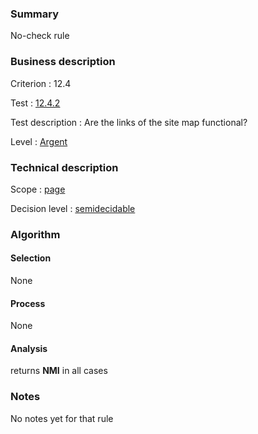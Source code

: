 ### Summary

No-check rule

### Business description

Criterion : 12.4

Test :
[12.4.2](http://www.accessiweb.org/index.php/accessiweb-22-english-version.html#test-12-4-2)

Test description : Are the links of the site map functional?

Level : [Argent](/en/category/rules-design/accessiweb-11/level/argent)

### Technical description

Scope : [page](/en/category/rules-design/accessiweb-11/scope/page)

Decision level :
[semidecidable](/en/category/rules-design/accessiweb-11/decision-level/semidecidable)

### Algorithm

#### Selection

None

#### Process

None

#### Analysis

returns **NMI** in all cases

### Notes

No notes yet for that rule
